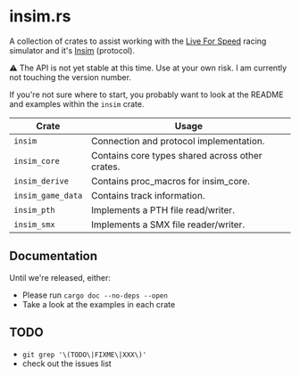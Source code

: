 # insim.rs

A collection of crates to assist working with the [Live For Speed](https://lfs.net/) racing simulator and it's [Insim](https://en.lfsmanual.net/wiki/InSim.txt) (protocol).

:warning: The API is not yet stable at this time. Use at your own risk. I am
currently not touching the version number.

If you're not sure where to start, you probably want to look at the README and examples within the `insim` crate.

| Crate             | Usage                                           |
| ----------------- | ----------------------------------------------- |
| `insim`           | Connection and protocol implementation.         |
| `insim_core`      | Contains core types shared across other crates. |
| `insim_derive`    | Contains proc_macros for insim_core.            |
| `insim_game_data` | Contains track information.                     |
| `insim_pth`       | Implements a PTH file read/writer.              |
| `insim_smx`       | Implements a SMX file reader/writer.            |

## Documentation

Until we're released, either:

- Please run `cargo doc --no-deps --open`
- Take a look at the examples in each crate

## TODO

- `git grep '\(TODO\|FIXME\|XXX\)'`
- check out the issues list
